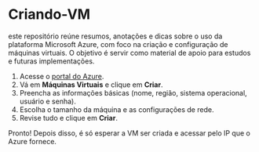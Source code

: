 # Criando-VM
este repositório reúne resumos, anotações e dicas sobre o uso da plataforma Microsoft Azure, com foco na criação e configuração de máquinas virtuais. O objetivo é servir como material de apoio para estudos e futuras implementações.

1. Acesse o [portal do Azure](https://portal.azure.com).
2. Vá em **Máquinas Virtuais** e clique em **Criar**.
3. Preencha as informações básicas (nome, região, sistema operacional, usuário e senha).
4. Escolha o tamanho da máquina e as configurações de rede.
5. Revise tudo e clique em **Criar**.

Pronto! Depois disso, é só esperar a VM ser criada e acessar pelo IP que o Azure fornece.
